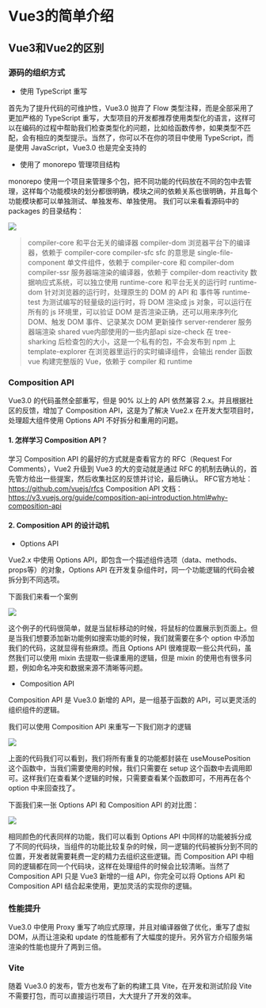 # Vue3的简单介绍

## Vue3和Vue2的区别

### 源码的组织方式

- 使用 TypeScript 重写

首先为了提升代码的可维护性，Vue3.0 抛弃了 Flow 类型注释，而是全部采用了更加严格的 TypeScript 重写，大型项目的开发都推荐使用类型化的语言，这样可以在编码的过程中帮助我们检查类型化的问题，比如给函数传参，如果类型不匹配，会有相应的类型提示。当然了，你可以不在你的项目中使用 TypeScript，而是使用 JavaScript，Vue3.0 也是完全支持的

- 使用了 monorepo 管理项目结构

monorepo 使用一个项目来管理多个包，把不同功能的代码放在不同的包中去管理，这样每个功能模块的划分都很明确，模块之间的依赖关系也很明确，并且每个功能模块都可以单独测试、单独发布、单独使用。
我们可以来看看源码中的 packages 的目录结构：

![](https://img2020.cnblogs.com/blog/1575596/202104/1575596-20210419231009340-1975656231.png)

> compiler-core 和平台无关的编译器
> compiler-dom 浏览器平台下的编译器，依赖于 compiler-core
> compiler-sfc sfc 的意思是 single-file-component 单文件组件，依赖于 compiler-core 和 compiler-dom
> compiler-ssr 服务器端渲染的编译器，依赖于 compiler-dom
> reactivity 数据响应式系统，可以独立使用
> runtime-core 和平台无关的运行时
> runtime-dom 针对浏览器的运行时，处理原生的 DOM 的 API 和 事件等
> runtime-test 为测试编写的轻量级的运行时，将 DOM 渲染成 js 对象，可以运行在所有的 js 环境里，可以验证 DOM 是否渲染正确，还可以用来序列化 DOM、触发 DOM 事件、记录某次 DOM 更新操作
> server-renderer 服务器端渲染
> shared vue内部使用的一些内部api
> size-check 在 tree-sharking 后检查包的大小，这是一个私有的包，不会发布到 npm 上
> template-explorer 在浏览器里运行的实时编译组件，会输出 render 函数
> vue 构建完整版的 Vue，依赖于 compiler 和 runtime

### Composition API

Vue3.0 的代码虽然全部重写，但是 90% 以上的 API 依然兼容 2.x。并且根据社区的反馈，增加了 Composition API，这是为了解决 Vue2.x 在开发大型项目时，处理超大组件使用 Options API 不好拆分和重用的问题。

#### 1. 怎样学习 Composition API？

学习 Composition API 的最好的方式就是查看官方的 RFC（Request For Comments），Vue2 升级到 Vue3 的大的变动就是通过 RFC 的机制去确认的，首先管方给出一些提案，然后收集社区的反馈并讨论，最后确认。
RFC官方地址：https://github.com/vuejs/rfcs
Composition API 文档：https://v3.vuejs.org/guide/composition-api-introduction.html#why-composition-api

#### 2. Composition API 的设计动机

- Options API

Vue2.x 中使用 Options API，即包含一个描述组件选项（data、methods、props等）的对象，Options API 在开发复杂组件时，同一个功能逻辑的代码会被拆分到不同选项。

下面我们来看一个案例

![](https://img2020.cnblogs.com/blog/1575596/202104/1575596-20210420225737001-178248134.png)

这个例子的代码很简单，就是当鼠标移动的时候，将鼠标的位置展示到页面上。但是当我们想要添加新功能例如搜索功能的时候，我们就需要在多个 option 中添加我们的代码，这就显得有些麻烦。而且 Options API 很难提取一些公共代码，虽然我们可以使用 mixin 去提取一些课重用的逻辑，但是 mixin 的使用也有很多问题，例如命名冲突和数据来源不清晰等问题。

- Composition API

Composition API 是 Vue3.0 新增的 API，是一组基于函数的 API，可以更灵活的组织组件的逻辑。

我们可以使用 Composition API 来重写一下我们刚才的逻辑

![](https://img2020.cnblogs.com/blog/1575596/202104/1575596-20210420230642966-1415541883.png)

上面的代码我们可以看到，我们将所有重复的功能都封装在 useMousePosition 这个函数中，当我们需要使用的时候，我们只需要在 setup 这个函数中去调用即可。这样我们在查看某个逻辑的时候，只需要查看某个函数即可，不用再在各个 option 中来回查找了。

下面我们来一张 Options API 和 Composition API 的对比图：

![](https://img2020.cnblogs.com/blog/1575596/202104/1575596-20210420231055321-385741458.png)

相同颜色的代表同样的功能，我们可以看到 Options API 中同样的功能被拆分成了不同的代码块，当组件的功能比较复杂的时候，同一逻辑的代码被拆分到不同的位置，开发者就需要耗费一定的精力去组织这些逻辑。而 Composition API 中相同的逻辑都在同一个代码块，这样在处理组件的时候会比较清晰。当然了 Composition API 只是 Vue3 新增的一组 API，你完全可以将 Options API 和 Composition API 结合起来使用，更加灵活的实现你的逻辑。


### 性能提升

Vue3.0 中使用 Proxy 重写了响应式原理，并且对编译器做了优化，重写了虚拟 DOM，从而让渲染和 update 的性能都有了大幅度的提升。另外官方介绍服务端渲染的性能也提升了两到三倍。

### Vite

随着 Vue3.0 的发布，管方也发布了新的构建工具 Vite，在开发和测试阶段 Vite 不需要打包，而可以直接运行项目，大大提升了开发的效率。

